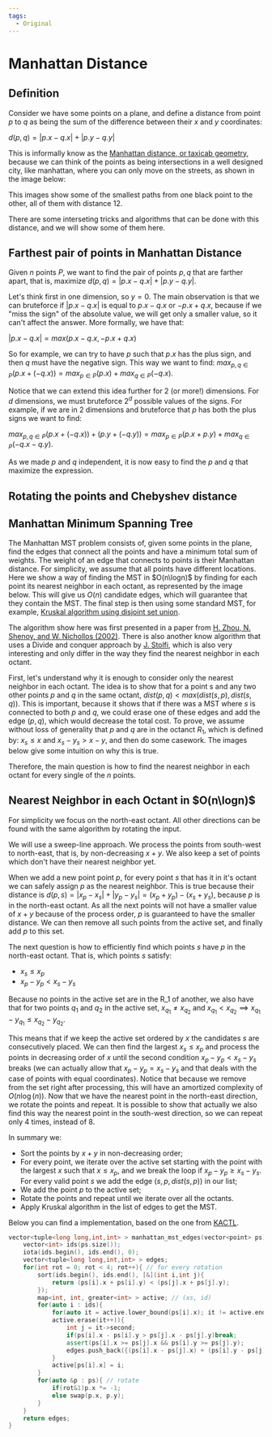 ```yaml
---
tags:
  - Original
---
```


# Manhattan Distance
	
## Definition
Consider we have some points on a plane, and define a distance from point $p$ to $q$ as being the sum of the difference between their $x$ and $y$ coordinates: 

$d(p,q) = |p.x - q.x| + |p.y - q.y|$

This is informally know as the [Manhattan distance, or taxicab geometry](https://en.wikipedia.org/wiki/Taxicab_geometry), because we can think of the points as being intersections in a well designed city, like manhattan, where you can only move on the streets, as shown in the image below:

This images show some of the smallest paths from one black point to the other, all of them with distance $12$.

There are some interseting tricks and algorithms that can be done with this distance, and we will show some of them here.

## Farthest pair of points in Manhattan Distance

Given $n$ points $P$, we want to find the pair of points $p,q$ that are farther apart, that is, maximize $d(p, q) = |p.x - q.x| + |p.y - q.y|$.

Let's think first in one dimension, so $y=0$. The main observation is that we can bruteforce if $|p.x - q.x|$ is equal to $p.x - q.x$ or $-p.x + q.x$, because if we "miss the sign" of the absolute value, we will get only a smaller value, so it can't affect the answer. More formally, we have that:

$|p.x - q.x| = max(p.x - q.x, -p.x + q.x)$

So for example, we can try to have $p$ such that $p.x$ has the plus sign, and then $q$ must have the negative sign. This way we want to find:
$max_{p, q \in P}(p.x + (-q.x)) = max_{p \in P}(p.x) + max_{q \in P}( - q.x )$.

Notice that we can extend this idea further for 2 (or more!) dimensions. For $d$ dimensions, we must bruteforce $2^d$ possible values of the signs. For example, if we are in $2$ dimensions and bruteforce that $p$ has both the plus signs we want to find: 

$max_{p, q \in P} (p.x + (-q.x)) + (p.y + (-q.y)) = max_{p \in P}(p.x + p.y) + max_{q \in P}(-q.x - q.y)$.

As we made $p$ and $q$ independent, it is now easy to find the $p$ and $q$ that maximize the expression. 

## Rotating the points and Chebyshev distance



## Manhattan Minimum Spanning Tree

The Manhattan MST problem consists of, given some points in the plane, find the edges that connect all the points and have a minimum total sum of weights. The weight of an edge that connects to points is their Manhattan distance. For simplicity, we assume that all points have different locations.
Here we show a way of finding the MST in $O(n\logn)$ by finding for each point its nearest neighbor in each octant, as represented by the image below. This will give us $O(n)$ candidate edges, which will guarantee that they contain the MST. The final step is then using some standard MST, for example, [Kruskal algorithm using disjoint set union](https://cp-algorithms.com/graph/mst_kruskal_with_dsu.html).

The algorithm show here was first presented in a paper from [H. Zhou, N. Shenoy, and W. Nichollos (2002)](https://ieeexplore.ieee.org/document/913303). There is also another know algorithm that uses a Divide and conquer approach by [J. Stolfi](https://www.academia.edu/15667173/On_computing_all_north_east_nearest_neighbors_in_the_L1_metric), which is also very interesting and only differ in the way they find the nearest neighbor in each octant.

First, let's understand why it is enough to consider only the nearest neighbor in each octant. The idea is to show that for a point s and any two other points $p$ and $q$ in the same octant, $dist(p, q) < max(dist(s, p), dist(s, q))$. This is important, because it shows that if there was a MST where $s$ is connected to both $p$ and $q$, we could erase one of these edges and add the edge $(p,q)$, which would decrease the total cost. To prove, we assume without loss of generality that $p$ and $q$ are in the octanct $R_1$, which is defined by: $x_s \leq x$ and $x_s - y_s > x -  y$, and then do some casework. The images below give some intuition on why this is true.

Therefore, the main question is how to find the nearest neighbor in each octant for every single of the $n$ points.

## Nearest Neighbor in each Octant in $O(n\logn)$

For simplicity we focus on the north-east octant. All other directions can be found with the same algorithm by rotating the input.
	
We will use a sweep-line approach. We process the points from south-west to north-east, that is, by non-decreasing $x + y$. We also keep a set of points which don't have their nearest neighbor yet. 

When we add a new point point $p$, for every point $s$ that has it in it's octant we can safely assign $p$ as the nearest neighbor. This is true because their distance is $d(p,s) = |x_p - x_s| + |y_p - y_s| = (x_p + y_p) - (x_s + y_s)$, because $p$ is in the north-east octant. As all the next points will not have a smaller value of $x + y$ because of the process order, $p$ is guaranteed to have the smaller distance. We can then remove all such points from the active set, and finally add $p$ to this set. 

The next question is how to efficiently find which points $s$ have $p$ in the north-east octant. That is, which points $s$ satisfy:

- $x_s \leq x_p$
- $x_p - y_p < x_s - y_s$

Because no points in the active set are in the R_1 of another, we also have that for two points $q_1$ and $q_2$ in the active set, $x_{q_1} \neq x_{q_2}$ and $x_{q_1} < x_{q_2} \implies x_{q_1} - y_{q_1} \leq x_{q_2} - y_{q_2}$.

This means that if we keep the active set ordered by $x$ the candidates $s$ are consecutively placed. We can then find the largest $x_s \leq x_p$ and process the points in decreasing order of $x$ until the second condition $x_p - y_p < x_s - y_s$ breaks (we can actually allow that $x_p - y_p = x_s - y_s$ and that deals with the case of points with equal coordinates). Notice that because we remove from the set right after processing, this will have an amortized complexity of $O(n \log(n))$.
	Now that we have the nearest point in the north-east direction, we rotate the points and repeat. It is possible to show that actually we also find this way the nearest point in the south-west direction, so we can repeat only 4 times, instead of 8.

In summary we:
- Sort the points by $x + y$ in non-decreasing order;
- For every point, we iterate over the active set starting with the point with the largest $x$ such that $x \leq x_p$, and we break the loop if  $x_p - y_p \geq x_s - y_s$. For every valid point $s$ we add the edge $(s,p, dist(s,p))$ in our list;
- We add the point $p$ to the active set;
- Rotate the points and repeat until we iterate over all the octants.
- Apply Kruskal algorithm in the list of edges to get the MST. 

Below you can find a implementation, based on the one from [KACTL](https://github.com/kth-competitive-programming/kactl/blob/main/content/geometry/ManhattanMST.h).

```{.cpp file=manhattan_mst.cpp}
vector<tuple<long long,int,int> > manhattan_mst_edges(vector<point> ps){
    vector<int> ids(ps.size());
    iota(ids.begin(), ids.end(), 0);
    vector<tuple<long long,int,int> > edges;
    for(int rot = 0; rot < 4; rot++){ // for every rotation
        sort(ids.begin(), ids.end(), [&](int i,int j){
            return (ps[i].x + ps[i].y) < (ps[j].x + ps[j].y);
        });
        map<int, int, greater<int> > active; // (xs, id)
        for(auto i : ids){
            for(auto it = active.lower_bound(ps[i].x); it != active.end();
            active.erase(it++)){
                int j = it->second;
                if(ps[i].x - ps[i].y > ps[j].x - ps[j].y)break;
                assert(ps[i].x >= ps[j].x && ps[i].y >= ps[j].y);
                edges.push_back({(ps[i].x - ps[j].x) + (ps[i].y - ps[j].y), i, j});
            }
            active[ps[i].x] = i;
        }
        for(auto &p : ps){ // rotate
            if(rot&1)p.x *= -1;
            else swap(p.x, p.y);
        }
    }
    return edges;
}
```
